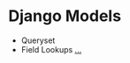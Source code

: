 # Django Models

- Queryset
- Field Lookups [...](https://docs.djangoproject.com/en/4.0/ref/models/querysets/#field-lookups)
